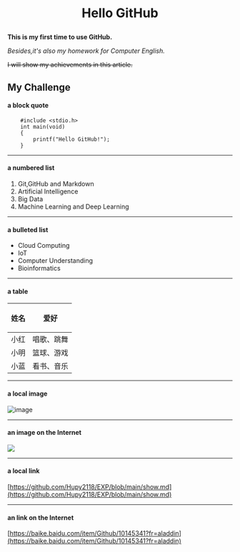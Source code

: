 # <p align="center">Hello GitHub</p> #

**This is my first time to use GitHub.**

*Besides,it's also my homework for Computer English.*

~~I will show my achievements in this article.~~

## My Challenge  ##
#### a block quote ####
```
    #include <stdio.h>
    int main(void)
    {
        printf("Hello GitHub!");
    }
```

---
#### a numbered list ####

1. Git,GitHub and Markdown
2. Artificial Intelligence
3. Big Data
4. Machine Learning and Deep Learning

---

#### a bulleted list ####

-  Cloud Computing
-  IoT
-  Computer Understanding
-  Bioinformatics

---

#### a table ####

| <p align="center">姓名</p> | <p align="center">爱好</p> |
| :-: | :----|
| 小红 | 唱歌、跳舞 |
| 小明 | 篮球、游戏 |
| 小蓝 | 看书、音乐 |

---

#### a local image ####
![image](https://github.com/Hupy2118/EXP/pic.jpg)

---
#### an image on the Internet ####
![](https://gimg2.baidu.com/image_search/src=http%3A%2F%2Fbpic.588ku.com%2Fback_pic%2F03%2F72%2F70%2F3657b96a43e51c9.jpg&refer=http%3A%2F%2Fbpic.588ku.com&app=2002&size=f9999,10000&q=a80&n=0&g=0n&fmt=jpeg?sec=1621515725&t=7b9a3e0c1eafc77061b73505adba0774)

---
#### a local link ####
[https://github.com/Hupy2118/EXP/blob/main/show.md](https://github.com/Hupy2118/EXP/blob/main/show.md)

---
#### an link on the Internet ####
[https://baike.baidu.com/item/Github/10145341?fr=aladdin](https://baike.baidu.com/item/Github/10145341?fr=aladdin)


